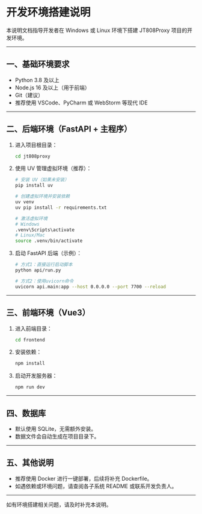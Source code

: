 # 开发环境搭建说明

本说明文档指导开发者在 Windows 或 Linux 环境下搭建 JT808Proxy 项目的开发环境。

---

## 一、基础环境要求

- Python 3.8 及以上
- Node.js 16 及以上（用于前端）
- Git（建议）
- 推荐使用 VSCode、PyCharm 或 WebStorm 等现代 IDE

---

## 二、后端环境（FastAPI + 主程序）

1. 进入项目根目录：
   ```bash
   cd jt808proxy
   ```
2. 使用 UV 管理虚拟环境（推荐）：
   ```bash
   # 安装 UV（如果未安装）
   pip install uv
   
   # 创建虚拟环境并安装依赖
   uv venv
   uv pip install -r requirements.txt
   
   # 激活虚拟环境
   # Windows
   .venv\Scripts\activate
   # Linux/Mac
   source .venv/bin/activate
   ```
3. 启动 FastAPI 后端（示例）：
   ```bash
   # 方式1：直接运行启动脚本
   python api/run.py
   
   # 方式2：使用uvicorn命令
   uvicorn api.main:app --host 0.0.0.0 --port 7700 --reload
   ```

---

## 三、前端环境（Vue3）

1. 进入前端目录：
   ```bash
   cd frontend
   ```
2. 安装依赖：
   ```bash
   npm install
   ```
3. 启动开发服务器：
   ```bash
   npm run dev
   ```

---

## 四、数据库

- 默认使用 SQLite，无需额外安装。
- 数据文件会自动生成在项目目录下。

---

## 五、其他说明

- 推荐使用 Docker 进行一键部署，后续将补充 Dockerfile。
- 如遇依赖或环境问题，请查阅各子系统 README 或联系开发负责人。

---

如有环境搭建相关问题，请及时补充本说明。 